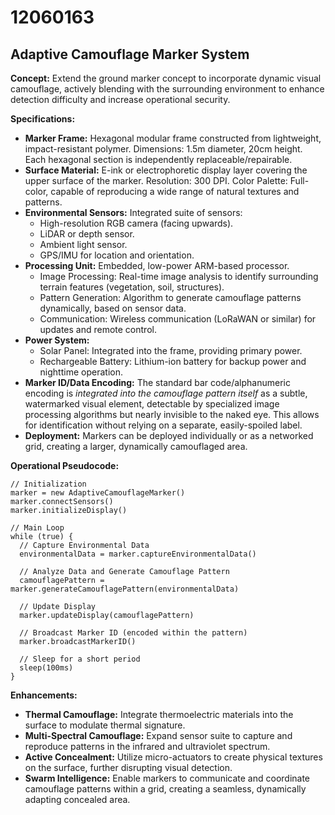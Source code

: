 # 12060163

## Adaptive Camouflage Marker System

**Concept:** Extend the ground marker concept to incorporate dynamic visual camouflage, actively blending with the surrounding environment to enhance detection difficulty and increase operational security.

**Specifications:**

*   **Marker Frame:** Hexagonal modular frame constructed from lightweight, impact-resistant polymer. Dimensions: 1.5m diameter, 20cm height. Each hexagonal section is independently replaceable/repairable.
*   **Surface Material:** E-ink or electrophoretic display layer covering the upper surface of the marker. Resolution: 300 DPI. Color Palette: Full-color, capable of reproducing a wide range of natural textures and patterns.
*   **Environmental Sensors:** Integrated suite of sensors:
    *   High-resolution RGB camera (facing upwards).
    *   LiDAR or depth sensor.
    *   Ambient light sensor.
    *   GPS/IMU for location and orientation.
*   **Processing Unit:** Embedded, low-power ARM-based processor.
    *   Image Processing: Real-time image analysis to identify surrounding terrain features (vegetation, soil, structures).
    *   Pattern Generation: Algorithm to generate camouflage patterns dynamically, based on sensor data.
    *   Communication: Wireless communication (LoRaWAN or similar) for updates and remote control.
*   **Power System:**
    *   Solar Panel: Integrated into the frame, providing primary power.
    *   Rechargeable Battery: Lithium-ion battery for backup power and nighttime operation.
*   **Marker ID/Data Encoding:** The standard bar code/alphanumeric encoding is *integrated into the camouflage pattern itself* as a subtle, watermarked visual element, detectable by specialized image processing algorithms but nearly invisible to the naked eye. This allows for identification without relying on a separate, easily-spoiled label.
*   **Deployment:** Markers can be deployed individually or as a networked grid, creating a larger, dynamically camouflaged area.

**Operational Pseudocode:**

```
// Initialization
marker = new AdaptiveCamouflageMarker()
marker.connectSensors()
marker.initializeDisplay()

// Main Loop
while (true) {
  // Capture Environmental Data
  environmentalData = marker.captureEnvironmentalData()

  // Analyze Data and Generate Camouflage Pattern
  camouflagePattern = marker.generateCamouflagePattern(environmentalData)

  // Update Display
  marker.updateDisplay(camouflagePattern)

  // Broadcast Marker ID (encoded within the pattern)
  marker.broadcastMarkerID()

  // Sleep for a short period
  sleep(100ms)
}
```

**Enhancements:**

*   **Thermal Camouflage:** Integrate thermoelectric materials into the surface to modulate thermal signature.
*   **Multi-Spectral Camouflage:** Expand sensor suite to capture and reproduce patterns in the infrared and ultraviolet spectrum.
*   **Active Concealment:** Utilize micro-actuators to create physical textures on the surface, further disrupting visual detection.
*   **Swarm Intelligence:** Enable markers to communicate and coordinate camouflage patterns within a grid, creating a seamless, dynamically adapting concealed area.